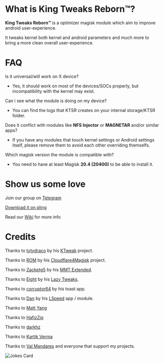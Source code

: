 # What is King Tweaks Reborn™?

**King Tweaks Reborn™** is a optimizer magisk module which aim to improve android user-experience.

It tweaks kernel both kernel and android parameters and much more to bring a more clean overall user-experience.

# FAQ

Is it universal/will work on X device?

  - Yes, it should work on most of the devices/SOCs properly, but incompatibility with the kernel may exist.

Can i see what the module is doing on my device?

  - You can find the logs that KTSR creates on your internal storage/KTSR folder.

Does it conflict with modules like **NFS Injector** or **MAGNETAR** and/or similar apps?

  - If you have any modules that touch kernel settings or Android settings itself, please remove them to avoid each other overriding themselfs.

Which magisk version the module is compatible with?

  - You need to have at least Magisk **20.4 (20400)** to be able to install it.

# Show us some love

Join our group on [Telegram](https://t.me/kingprojectzdiscussion)

[Download it on pling](https://www.pling.com/p/1433363/)

Read our [Wiki](https://github.com/pedrozzz0/King-Tweaks/wiki) for more info

# Credits

Thanks to [tytydraco](https://github.com/tytydraco) by his [KTweak](https://github.com/tytydraco/ktweak) project.

Thanks to [ROM](https://github.com/xerta555) by his [Cloudflare4Magisk](https://github.com/Magisk-Modules-Repo/CloudflareDNS4Magisk) project.

Thanks to [Zackptg5](https://github.com/Zackptg5) by his [MMT Extended](https://github.com/Zackptg5/MMT-Extended).

Thanks to [Eight](https://github.com/iamlazy123) by his [Lazy Tweaks](https://github.com/iamlazy123/lazytweaks).

Thanks to [corruptor64](https://forum.xda-developers.com/member.php?s=1f3e5a492ffebb222d62a936f8b34ce2&u=731319) by his toast app.

Thanks to [Dan](https://forum.xda-developers.com/m/paget96.5514152/) by his [LSpeed](https://t.me/paget96_projects_channel) app / module.

Thanks to [Matt Yang](https://github.com/yc9559)

Thanks to [HafizZiq](https://github.com/HafizZiq)

Thanks to [darkhz](https://github.com/darkhz)

Thanks to [Kartik Verma](https://github.com/TheHitMan7)

Thanks to [Val Mandares](https://github.com/veez21) 
and everyone that support my projects.

![Jokes Card](https://readme-jokes.vercel.app/api)<br>